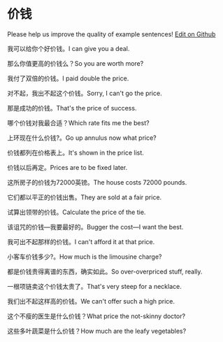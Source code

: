 # 价钱

Please help us improve the quality of example sentences! [Edit on Github](https://github.com/jiyushe/jiyu-example-sentence-source/blob/main/chinese/jiaqian.md)

<p><span class="chinese">我可以给你个好价钱。</span><span class="english">I can give you a deal.</span></p>

<p><span class="chinese">那么你值更高的价钱么？</span><span class="english">So you are worth more?</span></p>

<p><span class="chinese">我付了双倍的价钱。</span><span class="english">I paid double the price.</span></p>

<p><span class="chinese">对不起，我出不起这个价钱。</span><span class="english">Sorry, I can't go the price.</span></p>

<p><span class="chinese">那是成功的价钱。</span><span class="english">That's the price of success.</span></p>

<p><span class="chinese">哪个价钱对我最合适？</span><span class="english">Which rate fits me the best?</span></p>

<p><span class="chinese">上环现在什么价钱?。</span><span class="english">Go up annulus now what price?</span></p>

<p><span class="chinese">价钱都列在价格表上。</span><span class="english">It's shown in the price list.</span></p>

<p><span class="chinese">价钱以后再定。</span><span class="english">Prices are to be fixed later.</span></p>

<p><span class="chinese">这所房子的价钱为72000英镑。</span><span class="english">The house costs 72000 pounds.</span></p>

<p><span class="chinese">它们都以平正的价钱出售。</span><span class="english">They are sold at a fair price.</span></p>

<p><span class="chinese">试算出领带的价钱。</span><span class="english">Calculate the price of the tie.</span></p>

<p><span class="chinese">该诅咒的价钱—我要最好的。</span><span class="english">Bugger the cost—I want the best.</span></p>

<p><span class="chinese">我可出不起那样的价钱。</span><span class="english">I can't afford it at that price.</span></p>

<p><span class="chinese">小客车价钱多少?。</span><span class="english">How much is the limousine charge?</span></p>

<p><span class="chinese">都是价钱贵得离谱的东西，确实如此。</span><span class="english">So over-overpriced stuff, really.</span></p>

<p><span class="chinese">一根项链卖这个价钱太贵了。</span><span class="english">That's very steep for a necklace.</span></p>

<p><span class="chinese">我们出不起这样高的价钱。</span><span class="english">We can't offer such a high price.</span></p>

<p><span class="chinese">这个不瘦的医生是什么价钱？</span><span class="english">What price the not-skinny doctor?</span></p>

<p><span class="chinese">这些多叶蔬菜是什么价钱？</span><span class="english">How much are the leafy vegetables?</span></p>


